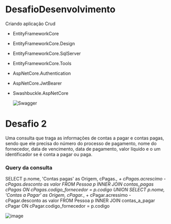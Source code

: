 # DesafioDesenvolvimento
Criando aplicação Crud

* EntityFrameworkCore
* EntityFrameworkCore.Design
* EntityFrameworkCore.SqlServer
* EntityFrameworkCore.Tools
* AspNetCore.Authentication
* AspNetCore.JwtBearer
* Swashbuckle.AspNetCore

  
  ![Swagger](https://github.com/vini-Baba-Yaga/DesafioDesenvolvimento/assets/129880603/d410f503-e161-4665-97f5-46b774701cc6)

# Desafio 2
 
  Uma consulta que traga as informações de contas a pagar e contas pagas, sendo que ele precisa do número do processo
  de pagamento, nome do fornecedor, data de vencimento, data de pagamento, valor líquido e
  o um identificador se é conta a pagar ou paga.

### Query da consulta 
SELECT p.nome, 'Contas pagas' as Origem, cPagas.*, + cPagas.acrescimo - cPagas.desconto as valor
FROM Pessoa p
INNER JOIN contas_pagas cPagas ON cPagas.codigo_fornecedor = p.codigo
UNION
SELECT p.nome, 'Contas a Pagar' as Origem, cPagar.*, + cPagar.acressimo - cPagar.desconto as valor
FROM Pessoa p
INNER JOIN contas_a_pagar cPagar ON cPagar.codigo_fornecedor = p.codigo

  ![image](https://github.com/vini-Baba-Yaga/DesafioDesenvolvimento/assets/129880603/02ab3e36-90b3-4e01-9340-9d6dcfabca98)


  
